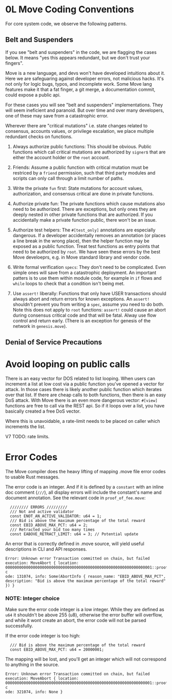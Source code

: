 # 0L Move Coding Conventions
For core system code, we observe the following patterns.

## Belt and Suspenders

If you see "belt and suspenders" in the code, we are flagging the cases below. It means "yes this appears redundant, but we don't trust your fingers".

 Move is a new language, and devs won't have developed intuitions about it. Here we are safeguaring against developer errors, not malicious hacks. It's not only for logic bugs, typos, and incomplete work. Some  Move lang features make it that a fat finger, a git merge, a documentation commit, could expose a public api.

For these cases you will see "belt and suspenders" implementations. They will seem ineficient and paranoid. But over time and over many developers, one of these may save from a catastrophic error.

Wherever there are "critical mutations" i.e. state changes related to consensus, accounts values, or privilege escalation, we place multiple redundant checks on functions.


1. Always authorize public functions: This should be obvious. Public functions which call critical mutations are authorized by `signer`s that are either the account holder or the `root` account.

2. Friends: Assume a public function with critical mutation must be restriced by a `friend` permission, such that third party modules and scripts can only call through a limit number of paths.

3. Write the private `fun` first: State mutations for account values, authorization, and consensus critical are done in private functions.

4. Authorize private fun: The private functions which cause mutations also need to be authorized. There are exceptions, but only ones they are deeply nested in other private functions that are authorized. If you accidentally make a private function public, there won't be an issue.

5. Authorize test helpers: The `#[test_only]` annotations are especially dangerous. If a developer accidentally removes an annotation (or places a line break in the wrong place), then the helper function may be exposed as a public function. Treat test functions as entry points that need to be authorized by `root`. We have seen these errors by the best Move develoeprs, e.g. in Move standard library and vendor code.

6. Write formal verification `specs`: They don't need to be complicated. Even simple ones will save from a catastrophic deployment. An important patters is to use them within module code, for example in `if` flows and `while` loops to check that a condition isn't being met.

7. Use `assert!` liberally:  Functions that only have USER transactions should always abort and return errors for known exceptions. An `assert!` shouldn't prevent you from writing a `spec`, assume you need to do both. Note this does not apply to `root` functions: `assert!` could cause an abort during consensus critical code and that will be fatal. Alway use flow control and return early. (There is an exception for genesis of the network in `genesis.move`).

## Denial of Service Precautions

# Avoid looping on public calls
There is an easy vector for DOS related to list looping. When users can increment a list at low cost via a public function you've opened a vector for attack. In those cases there is likely another public function which iterates over that list. If there are cheap calls to both functions, then there is an easy DoS attack. With Move there is an even more dangerous vector:  `#[view]` functions are free to call via the REST api. So if it loops over a list, you have basically created a free DoS vector.

Where this is unavoidable, a rate-limit needs to be placed on caller which increments the list.

V7 TODO: rate limits.

# Error Codes

The Move compiler does the heavy lifting of mapping .move file error codes to usable Rust messages.

The error code is an integer. And if it is defined by a `constant` with an inline doc comment (`///`), all display errors will include the constant's name and document annotation. See the relevant code in `proof_of_fee.move`:
```
  //////// ERRORS /////////
  /// Not and active validator
  const ENOT_AN_ACTIVE_VALIDATOR: u64 = 1;
  /// Bid is above the maximum percentage of the total reward
  const EBID_ABOVE_MAX_PCT: u64 = 2;
  /// Retracted your bid too many times
  const EABOVE_RETRACT_LIMIT: u64 = 3; // Potential update
```

An error that is correctly defined in .move source, will yield useful descriptions in CLI and API responses.
```
Error: Unknown error Transaction committed on chain, but failed execution: MoveAbort { location: 0000000000000000000000000000000000000000000000000000000000000001::proof_of_fee, c
ode: 131074, info: Some(AbortInfo { reason_name: "EBID_ABOVE_MAX_PCT", description: "Bid is above the maximum percentage of the total reward" }) }
```

### NOTE: Integer choice
Make sure the error code integer is a low integer. While they are defined as `u64` it shouldn't be above 255 (u8), otherwise the error buffer will overflow, and while it wont create an abort, the error code will not be parsed successfully.


If the error code integer is too high:

```
  /// Bid is above the maximum percentage of the total reward
  const EBID_ABOVE_MAX_PCT: u64 = 20000001;
```

The mapping will be lost, and you'll get an integer which will not correspond to anything in the source.
```
Error: Unknown error Transaction committed on chain, but failed execution: MoveAbort { location: 0000000000000000000000000000000000000000000000000000000000000001::proof_of_fee, c
ode: 321074, info: None }
```
